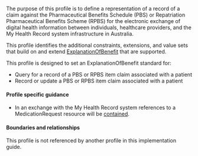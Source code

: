 The purpose of this profile is to define a representation of a record of a claim against the Pharmaceutical Benefits Schedule (PBS) or Repatriation Pharmaceutical Benefits Scheme (RPBS) for the electronic exchange of digital health information between individuals, healthcare providers, and the My Health Record system infrastructure in Australia.

This profile identifies the additional constraints, extensions, and value sets that build on and extend [ExplanationOfBenefit](http://hl7.org/fhir/R4/explanationofbenefit.html) that are supported. 

This profile is designed to set an ExplanationOfBenefit standard for:
* Query for a record of a PBS or RPBS item claim associated with a patient
* Record or update a PBS or RPBS item claim associated with a patient


#### Profile specific guidance
- In an exchange with the My Health Record system references to a MedicationRequest resource will be [contained](http://hl7.org/fhir/R4/references.html#contained).


#### Boundaries and relationships
This profile is not referenced by another profile in this implementation guide.

